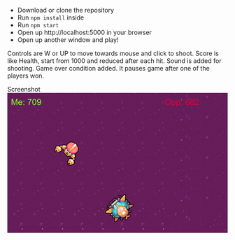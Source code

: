 - Download or clone the repository
- Run `npm install` inside
- Run `npm start`
- Open up http://localhost:5000 in your browser
- Open up another window and play!

Controls are W or UP to move towards mouse and click to shoot.
Score is like Health, start from 1000 and reduced after each hit.
Sound is added for shooting.
Game over condition added. It pauses game after one of the players won.

Screenshot
![alt text](misc/screen-snapshot.png 'screenshot')

